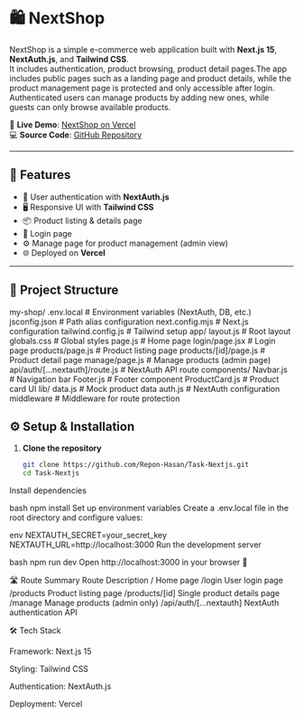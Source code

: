 # 🛍️ NextShop

NextShop is a simple e-commerce web application built with **Next.js 15**, **NextAuth.js**, and **Tailwind CSS**.  
It includes authentication, product browsing, product detail pages.The app includes public pages such as a landing page and product details, while the product management page is protected and only accessible after login. Authenticated users can manage products by adding new ones, while guests can only browse available products.

🔗 **Live Demo**: [NextShop on Vercel](https://my-shop-gilt-iota.vercel.app/)  
💻 **Source Code**: [GitHub Repository](https://github.com/Repon-Hasan/Task-Nextjs)  

---

## 🚀 Features
- 🔐 User authentication with **NextAuth.js**
- 🖥️ Responsive UI with **Tailwind CSS**
- 📦 Product listing & details page
- 👤 Login page
- ⚙️ Manage page for product management (admin view)
- 🌐 Deployed on **Vercel**

---

## 📂 Project Structure
my-shop/
.env.local # Environment variables (NextAuth, DB, etc.)
jsconfig.json # Path alias configuration
next.config.mjs # Next.js configuration
tailwind.config.js # Tailwind setup
app/
layout.js # Root layout
globals.css # Global styles
page.js # Home page
login/page.jsx # Login page
products/page.js # Product listing page
products/[id]/page.js # Product detail page
manage/page.js # Manage products (admin page)
api/auth/[...nextauth]/route.js # NextAuth API route
components/
Navbar.js # Navigation bar
Footer.js # Footer component
ProductCard.js # Product card UI
lib/
data.js # Mock product data
auth.js # NextAuth configuration
middleware # Middleware for route protection


## ⚙️ Setup & Installation

1. **Clone the repository**
   ```bash
   git clone https://github.com/Repon-Hasan/Task-Nextjs.git
   cd Task-Nextjs
Install dependencies

bash
npm install
Set up environment variables
Create a .env.local file in the root directory and configure values:

env
NEXTAUTH_SECRET=your_secret_key
NEXTAUTH_URL=http://localhost:3000
Run the development server

bash
npm run dev
Open http://localhost:3000 in your browser 🎉  

🛣️ Route Summary
Route	Description
/	Home page
/login	User login page
/products	Product listing page
/products/[id]	Single product details page
/manage	Manage products (admin only)
/api/auth/[...nextauth]	NextAuth authentication API





🛠️ Tech Stack

Framework: Next.js 15

Styling: Tailwind CSS

Authentication: NextAuth.js

Deployment: Vercel
   
